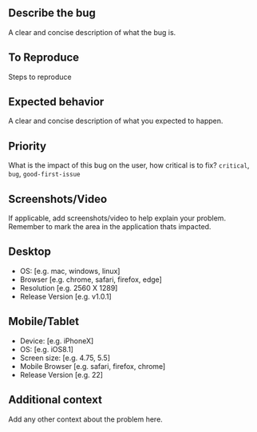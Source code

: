 ## Describe the bug
A clear and concise description of what the bug is.

## To Reproduce
Steps to reproduce

## Expected behavior
A clear and concise description of what you expected to happen.

## Priority
What is the impact of this bug on the user, how critical is to fix? `critical`, `bug`, `good-first-issue`

## Screenshots/Video
If applicable, add screenshots/video to help explain your problem.
Remember to mark the area in the application thats impacted.

## Desktop
 - OS: [e.g. mac, windows, linux]
 - Browser [e.g. chrome, safari, firefox, edge]
 - Resolution [e.g. 2560 X 1289]
 - Release Version [e.g. v1.0.1]

## Mobile/Tablet
 - Device: [e.g. iPhoneX]
 - OS: [e.g. iOS8.1]
 - Screen size: [e.g. 4.75, 5.5]
 - Mobile Browser [e.g. safari, firefox, chrome]
 - Release Version [e.g. 22]

## Additional context
Add any other context about the problem here.